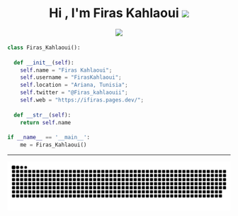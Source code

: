 <h1 align="center"><b>Hi , I'm Firas Kahlaoui </b><img src="https://media.giphy.com/media/hvRJCLFzcasrR4ia7z/giphy.gif" width="35"></h1>


<p align="center">
  <a href="https://github.com/DenverCoder1/readme-typing-svg">
    <img src="https://readme-typing-svg.herokuapp.com?font=Time+New+Roman&color=cyan&size=25&center=true&vCenter=true&width=600&height=100&lines=Assalamu+O+Alaikum+Warahmatullah..&hearts;++;Self-taught+Data+Analyst,;Computer+Science+(Big+Data)+Student,;JavaScript+Enthusiast,;Active+Learner/Researcher,;Passionate+about+New+Technologies..<3">
  </a>
</p>


```python
class Firas_Kahlaoui():
    
  def __init__(self):
    self.name = "Firas Kahlaoui";
    self.username = "FirasKahlaoui";
    self.location = "Ariana, Tunisia";
    self.twitter = "@Firas_kahlaouii";
    self.web = "https://ifiras.pages.dev/";
  
  def __str__(self):
    return self.name

if __name__ == '__main__':
    me = Firas_Kahlaoui()
```


---
<!--- snake -->
<div align="center">
  <img  src="https://github.com/1999AZZAR/1999AZZAR/blob/readme/resources/img/grid-snake.svg"
       alt="snake" /></a>
</div>
